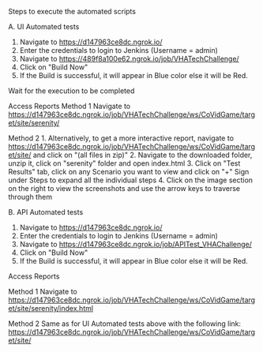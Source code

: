 Steps to execute the automated scripts

A. UI Automated tests

1.  Navigate to https://d147963ce8dc.ngrok.io/
2.  Enter the credentials to login to Jenkins (Username = admin)
3.  Navigate to https://489f8a100e62.ngrok.io/job/VHATechChallenge/
4.  Click on "Build Now"
5.  If the Build is successful, it will appear in Blue color else it
    will be Red.

Wait for the execution to be completed

Access Reports Method 1 Navigate to
https://d147963ce8dc.ngrok.io/job/VHATechChallenge/ws/CoVidGame/target/site/serenity/

Method 2 1. Alternatively, to get a more interactive report, navigate to
https://d147963ce8dc.ngrok.io/job/VHATechChallenge/ws/CoVidGame/target/site/
and click on "(all files in zip)" 2. Navigate to the downloaded folder,
unzip it, click on "serenity" folder and open index.html 3. Click on
"Test Results" tab, click on any Scenario you want to view and click on
"+" Sign under Steps to expand all the individual steps 4. Click on the
image section on the right to view the screenshots and use the arrow
keys to traverse through them

B. API Automated tests

1.  Navigate to https://d147963ce8dc.ngrok.io/
2.  Enter the credentials to login to Jenkins (Username = admin)
3.  Navigate to https://d147963ce8dc.ngrok.io/job/APITest_VHAChallenge/
4.  Click on "Build Now"
5.  If the Build is successful, it will appear in Blue color else it
    will be Red.

Access Reports

Method 1 Navigate to
https://d147963ce8dc.ngrok.io/job/VHATechChallenge/ws/CoVidGame/target/site/serenity/index.html

Method 2 Same as for UI Automated tests above with the following link:
https://d147963ce8dc.ngrok.io/job/VHATechChallenge/ws/CoVidGame/target/site/
